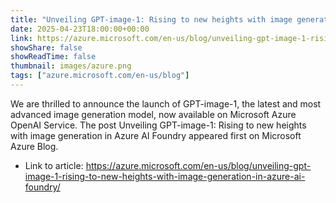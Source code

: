 ```yaml
---
title: "Unveiling GPT-image-1: Rising to new heights with image generation in Azure AI Foundry"
date: 2025-04-23T18:00:00+00:00
link: https://azure.microsoft.com/en-us/blog/unveiling-gpt-image-1-rising-to-new-heights-with-image-generation-in-azure-ai-foundry/
showShare: false
showReadTime: false
thumbnail: images/azure.png
tags: ["azure.microsoft.com/en-us/blog"]
---
```

We are thrilled to announce the launch of GPT-image-1, the latest and most advanced image generation model, now available on Microsoft Azure OpenAI Service. 
The post Unveiling GPT-image-1: Rising to new heights with image generation in Azure AI Foundry appeared first on Microsoft Azure Blog.

- Link to article: https://azure.microsoft.com/en-us/blog/unveiling-gpt-image-1-rising-to-new-heights-with-image-generation-in-azure-ai-foundry/